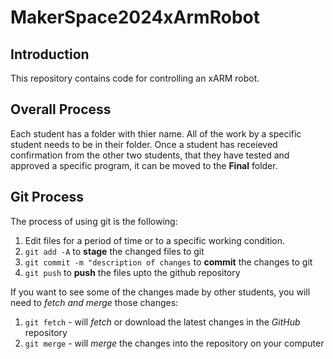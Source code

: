 # MakerSpace2024xArmRobot

## Introduction
This repository contains code for controlling an xARM robot.

## Overall Process
Each student has a folder with thier name. All of the work by a specific student needs to be in their folder. Once a student has receieved confirmation from the other two students, that they have tested and approved a specific program, it can be moved to the **Final** folder.

## Git Process
The process of using git is the following:
1. Edit files for a period of time or to a specific working condition.
2. `git add -A` to **stage** the changed files to git
3. `git commit -m "description of changes` to **commit** the changes to git
4. `git push` to **push** the files upto the github repository

If you want to see some of the changes made by other students, you will need to *fetch and merge* those changes:

1. `git fetch` - will *fetch* or download the latest changes in the *GitHub* repository
2. `git merge` - will *merge* the changes into the repository on your computer

